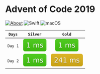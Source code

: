 # Advent of Code 2019

[![About](https://img.shields.io/badge/Advent_Of_Code-2019-brightgreen.svg)](https://adventofcode.com/2018/about)
![Swift](https://img.shields.io/badge/Swift-5.0-orange.svg)
![macOS](https://img.shields.io/badge/Platform-macOS-lightgrey.svg)

<!--- Start --->
| `Days` | `Silver` | `Gold` |
|:-:|:-:|:-:|
| `Day 1` | ![silver](/Swift/Metrics/day01_silver.svg) | ![gold](/Swift/Metrics/day01_gold.svg) |
| `Day 2` | ![silver](/Swift/Metrics/day02_silver.svg) | ![gold](/Swift/Metrics/day02_gold.svg) |

